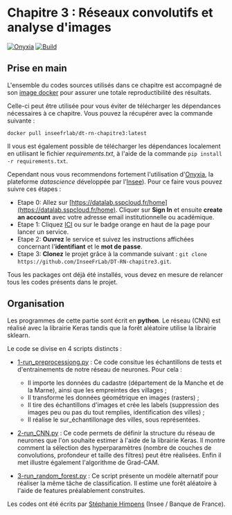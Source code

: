 # Chapitre 3 : Réseaux convolutifs et analyse d'images

[![Onyxia](https://img.shields.io/badge/Launch-Datalab-orange?logo=R)](https://datalab.sspcloud.fr/launcher/ide/vscode-python?autoLaunch=false&security.allowlist.enabled=false&service.image.pullPolicy=%C2%ABAlways%C2%BB&service.image.custom.enabled=true&service.image.custom.version=%C2%ABinseefrlab%2Fdt-rn-chapitre3%3Alatest%C2%BB&onyxia.friendlyName=%C2%ABdt-rn-chapitre3%C2%BB)
[![Build](https://img.shields.io/github/actions/workflow/status/InseeFrLab/DT-RN-chapitre3/build-image.yaml?label=Build
)](https://hub.docker.com/repository/docker/inseefrlab/dt-rn-chapitre3)

## Prise en main
L'ensemble du codes sources utilisés dans ce chapitre est accompagné de son [image docker](https://hub.docker.com/repository/docker/inseefrlab/dt-rn-chapitre3) pour assurer une totale reproductibilité des résultats.

Celle-ci peut être utilisée pour vous éviter de télécharger les dépendances nécessaires à ce chapitre. Vous pouvez la récupérer avec la commande suivante :

```
docker pull inseefrlab/dt-rn-chapitre3:latest
```

Il vous est également possible de télécharger les dépendances localement en utilisant le fichier *requirements.txt*, à l'aide de la commande ```pip install -r requirements.txt```.

Cependant nous vous recommendons fortement l'utilisation d'[Onyxia](https://github.com/InseeFrLab/onyxia-web), la plateforme *datascience* développée par l'[Insee](https://www.insee.fr/fr/accueil)). Pour ce faire vous pouvez suivre ces étapes :

- Etape 0: Allez sur [https://datalab.sspcloud.fr/home](https://datalab.sspcloud.fr/home). Cliquer sur **Sign In** et ensuite **create an account** avec votre adresse email institutionnelle ou académique.
- Etape 1: Cliquez [ICI](https://datalab.sspcloud.fr/launcher/ide/rstudio?autoLaunch=true&onyxia.friendlyName=«dt-chap4»&security.allowlist.enabled=false&service.image.custom.enabled=true&service.image.pullPolicy=«Always»&service.image.custom.version=«inseefrlab%2Fdt-rn-chapitre3») ou sur le badge orange en haut de la page pour lancer un service.
- Etape 2: **Ouvrez** le service et suivez les instructions affichées concernant l'**identifiant** et le **mot de passe**.
- Etape 3: **Clonez** le projet grâce à la commande suivant : ```git clone https://github.com/InseeFrLab/DT-RN-chapitre3.git```.

Tous les packages ont déjà été installés, vous devez en mesure de relancer tous les codes présents dans le projet.

## Organisation

Les programmes de cette partie sont écrit en **python**. Le réseau (CNN) est réalisé avec la librairie Keras tandis que la forêt aléatoire utilise la librairie sklearn.

Le code se divise en 4 scripts distincts :

- [1-run_preprocessiong.py](https://github.com/InseeFrLab/DT-RN-chapitre3/blob/main/1-run_preprocessing.py) : Ce code consitue les échantillons de tests et d'entrainements de notre réseau de neurones. Pour cela :    
    - Il importe les données du cadastre (département de la Manche et de la Marne), ainsi que les empreintes des villages ;
    - Il transforme les données géométrique en images (rasters) ;
    - Il tire des échantillons d'images et crée les labels (suppression des images peu ou pas du tout remplies, identification des villes) ;
    - Il réalise le sur_échantillonage des villes, sous représentées.

- [2-run_CNN.py](https://github.com/InseeFrLab/DT-RN-chapitre3/blob/main/2-run_CNN.py) : Ce code permets de définir la structure du réseau de neurones que l'on souhaite estimer à l'aide de la librairie Keras. Il montre comment la sélection des hyperparamètres (nombre de couches de convolutions, profondeur et taille des filtres) peut être réalisées. Enfin il met illustre également l'algorithme de Grad-CAM.

- [3-run_random_forest.py](https://github.com/InseeFrLab/DT-RN-chapitre3/blob/main/3-run_random_forest.py) : Ce script présente un modèle alternatif pour réaliser la même tâche de classification. Il estime une forêt aléatoire à l'aide de features préalablement construites.

Les codes ont été écrits par [Stéphanie Himpens](https://github.com/srhimp) (Insee / Banque de France).
